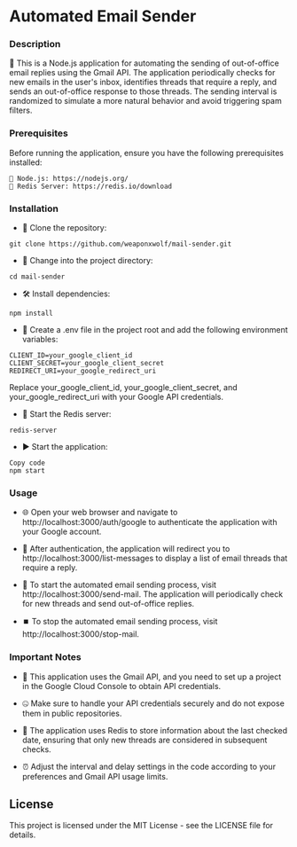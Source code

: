 # Automated Email Sender
### Description
🤖 This is a Node.js application for automating the sending of out-of-office email replies using the Gmail API. The application periodically checks for new emails in the user's inbox, identifies threads that require a reply, and sends an out-of-office response to those threads. The sending interval is randomized to simulate a more natural behavior and avoid triggering spam filters.

### Prerequisites
Before running the application, ensure you have the following prerequisites installed:
```
🚀 Node.js: https://nodejs.org/
🔄 Redis Server: https://redis.io/download
```
### Installation
- 📂 Clone the repository:
```
git clone https://github.com/weaponxwolf/mail-sender.git
```
- 📁 Change into the project directory:
```
cd mail-sender
```

- 🛠️ Install dependencies:
```
npm install
```

- 🔑 Create a .env file in the project root and add the following environment variables:
```
CLIENT_ID=your_google_client_id
CLIENT_SECRET=your_google_client_secret
REDIRECT_URI=your_google_redirect_uri
```

Replace your_google_client_id, your_google_client_secret, and your_google_redirect_uri with your Google API credentials.

- 🚀 Start the Redis server:
```
redis-server
```
- ▶️ Start the application:
```
Copy code
npm start
```
### Usage
- 🌐 Open your web browser and navigate to http://localhost:3000/auth/google to authenticate the application with your Google account.

- 🔄 After authentication, the application will redirect you to http://localhost:3000/list-messages to display a list of email threads that require a reply.

- 🚀 To start the automated email sending process, visit http://localhost:3000/send-mail. The application will periodically check for new threads and send out-of-office replies.

- ⏹️ To stop the automated email sending process, visit http://localhost:3000/stop-mail.

### Important Notes 
- 📡 This application uses the Gmail API, and you need to set up a project in the Google Cloud Console to obtain API credentials.

- 🤐 Make sure to handle your API credentials securely and do not expose them in public repositories.

- 🔄 The application uses Redis to store information about the last checked date, ensuring that only new threads are considered in subsequent checks.

- ⏰ Adjust the interval and delay settings in the code according to your preferences and Gmail API usage limits.

## License
This project is licensed under the MIT License - see the LICENSE file for details.
